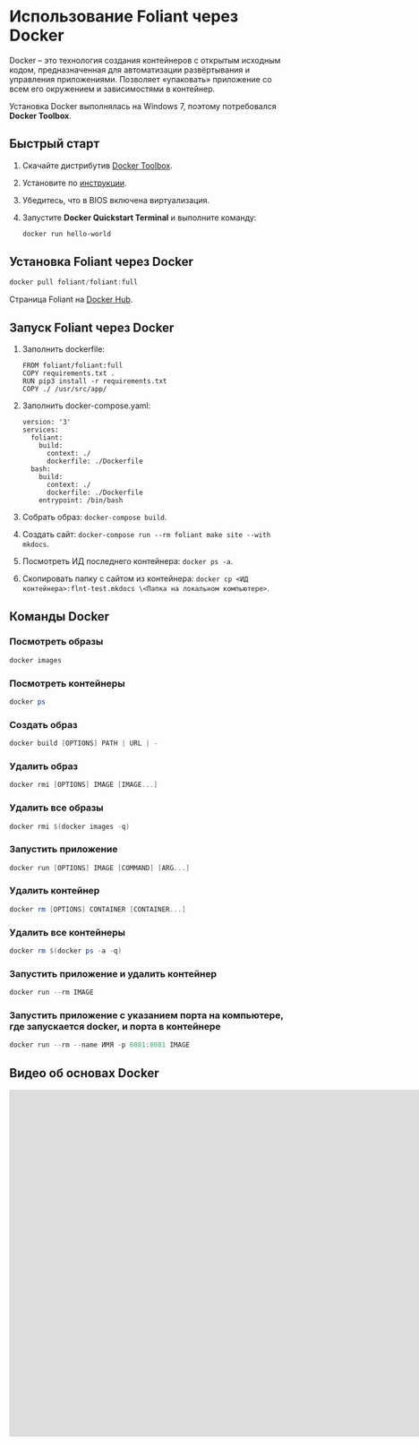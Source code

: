 # Использование Foliant через Docker

Docker – это технология создания контейнеров с открытым исходным кодом, предназначенная для автоматизации развёртывания и управления приложениями. Позволяет «упаковать» приложение со всем его окружением и зависимостями в контейнер.

Установка Docker выполнялась на Windows 7, поэтому потребовался **Docker Toolbox**.

## Быстрый старт

1. Скачайте дистрибутив [Docker Toolbox](https://github.com/docker/toolbox/releases).
2. Установите по [инструкции](https://docs.docker.com/toolbox/toolbox_install_windows/).
3. Убедитесь, что в BIOS включена виртуализация.
4. Запустите **Docker Quickstart Terminal** и выполните команду:

    ```powershell
    docker run hello-world
    ```

## Установка Foliant через Docker

```powershell
docker pull foliant/foliant:full
```

Страница Foliant на [Docker Hub](https://hub.docker.com/r/foliant/foliant).

## Запуск Foliant через Docker

1. Заполнить dockerfile:

    ```
    FROM foliant/foliant:full
    COPY requirements.txt .
    RUN pip3 install -r requirements.txt
    COPY ./ /usr/src/app/
    ```

2. Заполнить docker-compose.yaml:

    ```
    version: '3'
    services:
      foliant:
        build:
          context: ./
          dockerfile: ./Dockerfile
      bash:
        build:
          context: ./
          dockerfile: ./Dockerfile
        entrypoint: /bin/bash
    ```

3. Собрать образ: `docker-compose build`.

4. Создать сайт: `docker-compose run --rm foliant make site --with mkdocs`.

5. Посмотреть ИД последнего контейнера: `docker ps -a`.

6. Скопировать папку с сайтом из контейнера: `docker cp <ИД контейнера>:flnt-test.mkdocs \<Папка на локальном компьютере>`.

## Команды Docker

### Посмотреть образы

```powershell
docker images
```

### Посмотреть контейнеры

```powershell
docker ps
```

### Создать образ

```powershell
docker build [OPTIONS] PATH | URL | -
```

### Удалить образ

```powershell
docker rmi [OPTIONS] IMAGE [IMAGE...]
```

### Удалить все образы

```powershell
docker rmi $(docker images -q)
```

### Запустить приложение

```powershell
docker run [OPTIONS] IMAGE [COMMAND] [ARG...]
```

### Удалить контейнер

```powershell
docker rm [OPTIONS] CONTAINER [CONTAINER...]
```

### Удалить все контейнеры

```powershell
docker rm $(docker ps -a -q)
```

### Запустить приложение и удалить контейнер

```powershell
docker run --rm IMAGE
```

### Запустить приложение с указанием порта на компьютере, где запускается docker, и порта в контейнере

```powershell
docker run --rm --name ИМЯ -p 8081:8081 IMAGE
```

## Видео об основах Docker

<iframe width="1583" height="620" src="https://www.youtube.com/embed/QF4ZF857m44" frameborder="0" allow="accelerometer; autoplay; encrypted-media; gyroscope; picture-in-picture" allowfullscreen></iframe>
